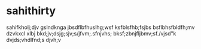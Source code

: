 # sahithirty
sahifkholj;djv
gslndknga
jbsdflbfhuslhg;wsf
ksfblsfhb;fsjbs
bsflbhsfbldfh;mv
dzvkxcl xlbj
bkd;jv;dsjg;sjv;s/jfvm;.sfnjvhs;
bksf;zbnjfljbmv;sf./vjsd"k
dvjds;vhdlfnd;s
djvh;v
